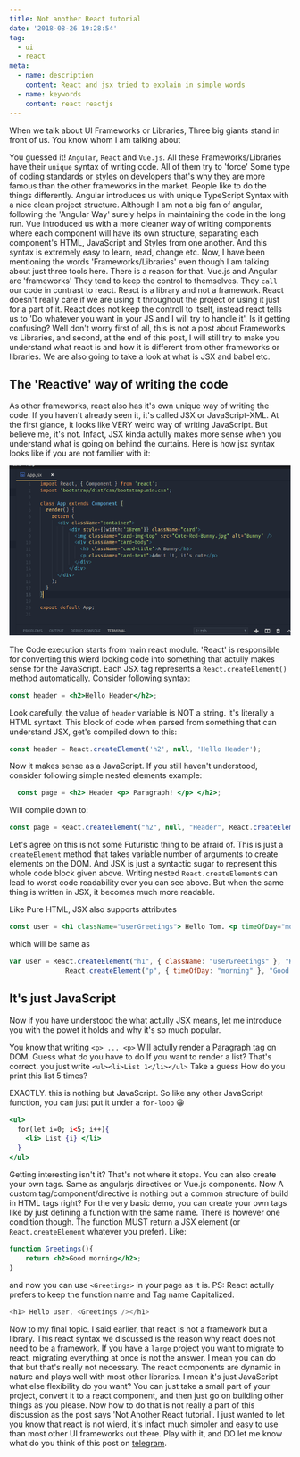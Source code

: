 ```yaml
---
title: Not another React tutorial
date: '2018-08-26 19:28:54'
tag:
  - ui
  - react
meta:
  - name: description
    content: React and jsx tried to explain in simple words
  - name: keywords
    content: react reactjs
---
```


When we talk about UI Frameworks or Libraries, Three big giants stand in front of us. You know whom I am talking about

<!-- more -->

You guessed it! `Angular`, `React` and `Vue.js`. All these Frameworks/Libraries have their `unique` syntax of writing code. All of them try to 'force' Some type of coding standards or styles on developers that's why they are more famous than the other frameworks in the market. People like to do the things differently. Angular introduces us with unique TypeScript Syntax with a nice clean project structure. Although I am not a big fan of angular, following the 'Angular Way' surely helps in maintaining the code in the long run. Vue introduced us with a more cleaner way of writing components where each component will have its own structure, separating each component's HTML, JavaScript and Styles from one another. And this syntax is extremely easy to learn, read, change etc. Now, I have been mentioning the words 'Frameworks/Libraries' even though I am talking about just three tools here. There is a reason for that. Vue.js and Angular are 'frameworks' They tend to keep the control to themselves. They `call` our code in contrast to react. React is a library and not a framework. React doesn't really care if we are using it throughout the project or using it just for a part of it. React does not keep the controll to itself, instead react tells us to 'Do whatever you want in your JS and I will try to handle it'. Is it getting confusing? Well don't worry first of all, this is not a post about Frameworks vs Libraries, and second, at the end of this post, I will still try to make you understand what react is and how it is different from other frameworks or libraries. We are also going to take a look at what is JSX and babel etc. 

## The 'Reactive' way of writing the code

As other frameworks, react also has it's own unique way of writing the code. If you haven't already seen it, it's called JSX or JavaScript-XML. At the first glance, it looks like VERY weird way of writing JavaScript. But believe me, it's not. Infact, JSX kinda actully makes more sense when you understand what is going on behind the curtains. Here is how jsx syntax looks like if you are not familier with it:

![React](./react1.png)

The Code execution starts from main react module. 'React' is responsible for converting this wierd looking code into something that actully makes sense for the JavaScript. Each JSX tag represents a `React.createElement()` method automatically. Consider following syntax:
```jsx
const header = <h2>Hello Header</h2>;
```
Look carefully, the value of `header` variable is NOT a string. it's literally a HTML syntaxt. This block of code when parsed from something that can understand JSX, get's compiled down to this:
```js
const header = React.createElement('h2', null, 'Hello Header');
```
Now it makes sense as a JavaScript. If you still haven't understood, consider following simple nested elements example:
```jsx
  const page = <h2> Header <p> Paragraph! </p> </h2>;
```
Will compile down to:
```js
const page = React.createElement("h2", null, "Header", React.createElement("p", null, "Paragraph!"), "");
```
Let's agree on this is not some Futuristic thing to be afraid of. This is just a `createElement` method that takes variable number of arguments to create elements on the DOM. And JSX is just a syntactic sugar to represent this whole code block given above. Writing nested `React.createElement`s can lead to worst code readability ever you can see above. But when the same thing is written in JSX, it becomes much more readable.

Like Pure HTML, JSX also supports attributes
```jsx
const user = <h1 className="userGreetings"> Hello Tom. <p timeOfDay="morning"> Good Morning! </p></h1>
```
which will be same as
```js
var user = React.createElement("h1", { className: "userGreetings" }, "Hello Tom.",
              React.createElement("p", { timeOfDay: "morning" }, "Good Morning!"));
```

## It's just JavaScript
Now if you have understood the what actully JSX means, let me introduce you with the powet it holds and why it's so much popular. 

You know that writing `<p> ... <p>` Will actully render a Paragraph tag on DOM. Guess what do you have to do If you want to render a list? 
That's correct. you just write `<ul><li>List 1</li></ul>` Take a guess How do you print this list 5 times?

EXACTLY. this is nothing but JavaScript. So like any other JavaScript function, you can just put it under a `for-loop` :grinning:

```jsx
<ul>
  for(let i=0; i<5; i++){
    <li> List {i} </li>
  }
</ul>
```

Getting interesting isn't it? That's not where it stops. You can also create your own tags. Same as angularjs directives or Vue.js components. Now A custom tag/component/directive is nothing but a common structure of build in HTML tags right? For the very basic demo, you can create your own tags like by just defining a function with the same name. There is however one condition though. The function MUST return a JSX element (or `React.createElement` whatever you prefer). Like:
```jsx
function Greetings(){
    return <h2>Good morning</h2>;
}
```
and now you can use `<Greetings>` in your page as it is. PS: React actully prefers to keep the function name and Tag name Capitalized.
```js
<h1> Hello user, <Greetings /></h1>
```

Now to my final topic. I said earlier, that react is not a framework but a library. This react syntax we discussed is the reason why react does not need to be a framework. If you have a `large` project you want to migrate to react, migrating everything at once is not the answer. I mean you can do that but that's really not necessary. The react components are dynamic in nature and plays well with most other libraries. I mean it's just JavaScript what else flexibility do you want? You can just take a small part of your project, convert it to a react component, and then just go on building other things as you please. Now how to do that is not really a part of this discussion as the post says 'Not Another React tutorial'. I just wanted to let you know that react is not wierd, it's infact much simpler and easy to use than most other UI frameworks out there. Play with it, and DO let me know what do you think of this post on [telegram](http://t.me/Sparkenstein).
